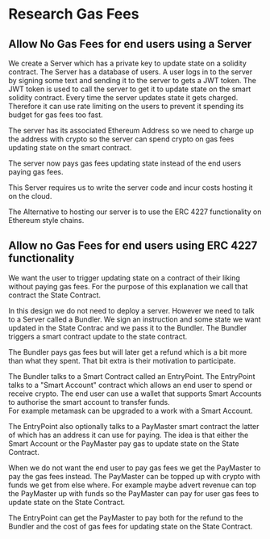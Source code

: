 # Research Gas Fees

## Allow No Gas Fees for end users using a Server

We create a Server which has a private key to update state on a solidity contract.  The Server has 
a database of users.  A user logs in to the server by signing some text and sending it to the server 
to gets a JWT token.  The JWT token is used to call the server to get it to update state on the 
smart solidity contract.  Every time the server updates state it gets charged.  Therefore it can use
rate limiting on the users to prevent it spending its budget for gas fees too fast.

The server has its associated Ethereum Address so we need to charge up the address with crypto 
so the server can spend crypto on gas fees updating state on the smart contract.

The server now pays gas fees updating state instead of the end users paying gas fees.

This Server requires us to write the server code and incur costs hosting it on the cloud.

The Alternative to hosting our server is to use the ERC 4227 functionality on Ethereum style chains.


## Allow no Gas Fees for end users using ERC 4227 functionality

We want the user to trigger updating state on a contract of their liking without paying gas fees. 
For the purpose of this explanation we call that contract the State Contract.

In this design we do not need to deploy a server. However we need to talk to a Server called a 
Bundler.  We sign an instruction and some state we want updated in the State Contrac and we pass it 
to the Bundler. The Bundler triggers a smart contract update to the state contract. 

The Bundler pays gas fees but will later get a refund which is a bit more than what they spent. 
That bit extra is their motivation to participate.

The Bundler talks to a Smart Contract called an EntryPoint.  The EntryPoint talks to a 
"Smart Account" contract which allows an end user to spend or receive crypto.  The end user can use 
a wallet that supports Smart Accounts to authorise the smart account to transfer funds.  
For example metamask can be upgraded to a work with a Smart Account.

The EntryPoint also optionally talks to a PayMaster smart contract the latter of which has an 
address it can use for paying.  The idea is that either the Smart Account or the PayMaster pay gas 
to update state on the State Contract.

When we do not want the end user to pay gas fees we get the PayMaster to pay the gas fees instead. 
The PayMaster can be topped up with crypto with funds we get from else where.  For example maybe 
advert revenue can top the PayMaster up with funds so the PayMaster can pay for user gas fees to 
update state on the State Contract.

The EntryPoint can get the PayMaster to pay both for the refund to the Bundler and the cost of gas 
fees for updating state on the State Contract. 

